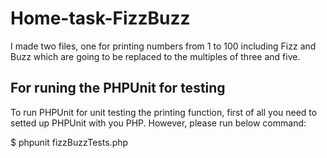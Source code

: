 # Home-task-FizzBuzz
I made two files, one for printing numbers from 1 to 100 including Fizz and Buzz which are going to be replaced to the multiples of three and five.

## For runing the PHPUnit for testing
To run PHPUnit for unit testing the printing function, first of all you need to setted up PHPUnit with you PHP. However, please run below command:

$ phpunit fizzBuzzTests.php
